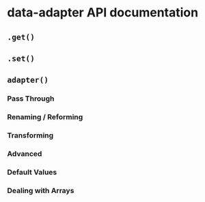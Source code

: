 # data-adapter API documentation

## `.get()`

## `.set()`

## `adapter()`

### Pass Through

### Renaming / Reforming

### Transforming

### Advanced

### Default Values

### Dealing with Arrays